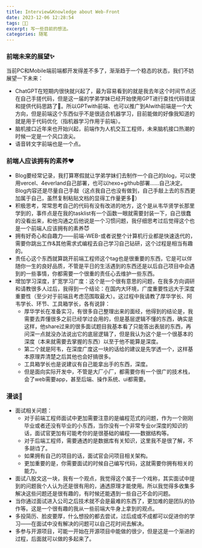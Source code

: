 ```yaml
---
title: Interview&Knowledge about Web-Front
date: 2023-12-06 12:28:54
tags: 😶‍🌫️
excerpt: 写一些目前的想法。
categories: 随笔
---
```


### 前端未来的展望✨

当前PC和Mobile端前端都开发得差不多了，渐渐趋于一个稳态的状态，我们不妨展望一下未来：

+ ChatGPT在短期内很快就兴起了，最为容易看到的就是我去年这个时间节点还在自己手搓代码，但是这一届的学弟学妹已经开始使用GPT进行查找代码错误和提供代码思路了🤕。所以GPTwith前端、也可以推广到AIwith前端是一个大方向，但是前端这个东西似乎不是很适合机器学习，目前能做的好像我知道的就是用于代码优化（指机器学习作用于前端）。
+ 脑机接口近年来也开始兴起，前端作为人机交互工程师，未来脑机接口热潮的时候一定是一个风口浪尖。
+ 语音转文字前端也是一个点。

### 前端人应该拥有的素养❤️

+ Blog要经常记录，我打算寒假就让学弟学妹们去制作一个自己的blog，可以使用vercel、4everland自己部署，也可以hexo+github部署......自己决定。Blog内容还是尽量自己手敲（这点我自己也没有做到，自己手敲上去的东西更加属于自己，虽然复制粘贴文档的显得工作量更多🥺）
+ 积极思考，常常思考自己的代码有没有改进的地方，这个是从韦华贤学长那里学到的，事件点是在我的tasklist有一个函数一眼就需要封装一下，自己很蠢的没看出来，和他沟通之后他说是一个习惯问题，我仔细思考过后觉得这个也是一个前端人应该拥有的素养😈
+ 拥有好奇心和自趣力——前端-WEB-或者说整个计算机行业都是快速迭代的，需要你跳出工作&其他需求式编程去自己学习自己钻研，这个过程是相当有趣的。
+ 责任心这个东西就算跳开前端工程师这个tag也是很重要的东西，它是可以伴随你一生的良好品质，不管是平日的生活遇到的东西还是以后自己项目中会遇到的一些事情，你都需要一个很重的责任心去维护一些东西。
+ 增加学习深度，扩宽学习广度：这个是一个很有意思的问题，在我多方向调研和请教很多人过后，我得到一个结论：在国内大环境，广度重要性远大于深度重要性（至少对于前端且考虑范围取最大）。这过程中我请教了厚华学长、阿韦学长、环节、工具箱学长，各有说辞：
  + 厚华学长在准备实习，有很多自己整理出来的面经，他得到的结论是，我需要去弄懂很多之前已经学过会用的，但是基层逻辑不懂的东西，确实是这样，他share过来的很多面试题目我基本看了只能答出表层的东西，再问深一点就没办法说出它的底层逻辑了，但是我认为这个是一个很基本的深度（本来就需要去掌握的东西）以至于他不能算是深度。
  + 第二个就是阿韦，在深度广度这一块的话给的建议是先学透一个，这样基本原理弄清楚之后其他也会好搞很多。
  + 工具箱学长也是说建议有自己能拿出手的东西，深度。
  + 但是面向实际开发中，不管是大厂小厂，都需要你有一个很广的技术栈，会了web需要app，甚至后端、操作系统、ui都需要。

### 漫谈🎇

+ 面试相关问题：
  + 对于前端工程师面试中更加需要注意的是编程范式的问题，作为一个刚刚毕业或者还没有毕业的小东西，当你没有一个非常专业or深度的知识的话，面试官更加有可能考你的是很基础的编程——数据结构等。
  + 对于后端工程师，需要通透的是数据库有关知识，这里我不是很了解，不多胡诌了。
  + 如果拥有自己的项目的话，面试官会问项目相关架构。
  + 更加重要的是，你需要面试的时候自己编写代码，这就需要你拥有相关的能力。
+ 面试八股文这一块，我有一个观点，我觉得这个属于一个戏称，其实面试中提到的问题我个人认为还是很有用的，通透原理才能使用。所以我觉得多收集多解决这些问题还是很有趣的，有时候还能遇到一些自己不会的问题。
+ 当你通过面试进入公司之后技术就不会是最难的东西了，更加难的是团队的协作等。这是一个很有趣的我从一些前端大牛身上拿到的观点。
+ 多投简历、脸皮要厚，什么想投的都去尝试，过后成或不成都可以促进你的学习——在面试中没有解决的问题可以自己花时间去解决。
+ 多参与开源项目，可能一开始在开源项目中能做的很少，但是这是一个渐进的过程，后面就可以做的多起来了。
